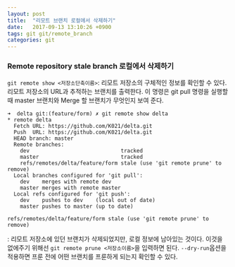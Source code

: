 ```yaml
---
layout: post
title:  "리모트 브랜치 로컬에서 삭제하기"
date:   2017-09-13 13:10:26 +0900
tags: git git/remote_branch
categories: git
---
```



### Remote repository stale branch 로컬에서 삭제하기
`git remote show <저장소단축이름>`: 리모트 저장소의 구체적인 정보를 확인할 수 있다. 리모트 저장소의 URL과 추적하는 브랜치를 출력한다. 이 명령은 git pull 명령을 실행할 때 master 브랜치와 Merge 할 브랜치가 무엇인지 보여 준다.   



```
➜  delta git:(feature/form) ✗ git remote show delta
* remote delta
  Fetch URL: https://github.com/K021/delta.git
  Push  URL: https://github.com/K021/delta.git
  HEAD branch: master
  Remote branches:
    dev                             tracked
    master                          tracked
    refs/remotes/delta/feature/form stale (use 'git remote prune' to remove)
  Local branches configured for 'git pull':
    dev    merges with remote dev
    master merges with remote master
  Local refs configured for 'git push':
    dev    pushes to dev    (local out of date)
    master pushes to master (up to date)
```
```
refs/remotes/delta/feature/form stale (use 'git remote prune' to remove)
```

: 리모트 저장소에 있던 브랜치가 삭제되었지만, 로컬 정보에 남아있는 것이다. 이것을 없에주기 위해선 `git remote prune <저장소이름>`을 입력하면 된다. `--dry-run`옵션을 적용하면 프룬 전에 어떤 브랜치를 프룬하게 되는지 확인할 수 있다.
